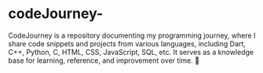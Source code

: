 # codeJourney-
CodeJourney is a repository documenting my programming journey, where I share code snippets and projects from various languages, including Dart, C++, Python, C, HTML, CSS, JavaScript, SQL, etc. It serves as a knowledge base for learning, reference, and improvement over time. 🚀
